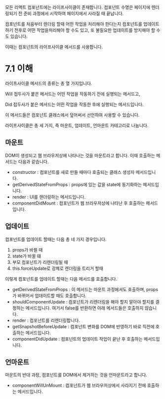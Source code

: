 모든 리액트 컴포넌트에는 라이프사이클이 존재합니다. 컴포넌트 수명은 페이지에 렌더링되기 전 준비 과정에서 시작하여 페이지에서 사라질 때 끝납니다.

컴포넌트를 처음부터 렌더링 할때 어떤 작업을 처리해야 한다는지 컴포넌트를 업데이트하기 전후로 어떤 작업을처리해야 할 수도 있고, 또 불필요한 업데이트를 방지해야 할 수도 있습니다.

이때는 컴포넌트의 라이프사이클 메서드를 사용합니다.

# 7.1 이해

라이프사이클 메서드의 종류는 총 열 가지입니다.

Will 접두사가 붙은 메서드는 어떤 작업을 작동하기 전에 실행되는 메서드고, 

Did 접두사가 붙은 메서드는 어떤 작업을 작동한 후에 실행되는 메서드입니다.

이 메서드들은 컴포넌트 클래스에서 덮어써서 선언하여 사용할 수 있습니다.

라이프사이클은 총 세 가지, 즉 마운트, 업데이트, 언마운트 카테고리로 나눕니다.

## 마운트

DOM이 생성되고 웹 브라우저상에 나타나는 것을 마운트라고 합니다. 이때 호출하는 메서드는 다음과 같습니다.

- constructor : 컴포넌트를 새로 만들 때마다 호출되는 클래스 생성자 메서드입니다.
- getDerivedStateFromProps : props에 있는 값을 state에 동기화하는 메서드입니다.
- render : UI를 렌더링하는 메서드입니다.
- componentDidMount : 컴포넌트가 웹 브라우저상에 나타난 후 호출하는 메서드입니다.

## 업데이트 

컴포넌트를 업데이트 할때는 다음 총 네 가지 경우입니다.

1. props가 바뀔 때
1. state가 바뀔 떄
1. 부모 컴포넌트가 리렌더링될 때
1. this.forceUpdate로 강제로 렌더링을 트리거 할때

이렇게 컴포넌트를 업데이트 할때는 다음 메서드를 호출합니다.

- getDerivedStateFromProps : 이 메서드는 마운트 과정에서도 호출하며, props가 바뀌어서 업데이트할 때도 호출합니다.
- shouldComponentUpdate : 컴포넌트가 리렌더링을 해야 할지 말아야 할지를 결정하는 메서드입니다. 여기서 false를 반환하면 아래 메서드들은 호출하지 않습니다.
- render : 컴포넌트를 리렌더링합니다.
- getSnapshotBeforeUpdate : 컴포넌트 변화를 DOM에 반영하기 바로 직전에 호출하는 메서드입니다.
- componentDidUpdate : 컴포넌트의 업데이트 작업이 끝난 후 호출하는 메서드입니다.

## 언마운트

마운트의 반대 과정, 컴포넌트를 DOM에서 제거하는 것을 언마운트라고 합니다.

- componentWillUnMount : 컴포넌트가 웹 브라우저상에서 사라지기 전에 호출하는 메서드입니다.



